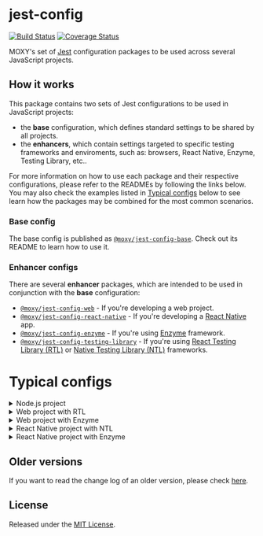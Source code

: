 # jest-config

[![Build Status][build-status-image]][build-status-url] [![Coverage Status][codecov-image]][codecov-url]

[build-status-url]:https://github.com/moxystudio/jest-config/actions
[build-status-image]:https://img.shields.io/github/workflow/status/moxystudio/jest-config/Node%20CI/master
[codecov-url]:https://codecov.io/gh/moxystudio/jest-config
[codecov-image]:https://img.shields.io/codecov/c/github/moxystudio/jest-config/master.svg

MOXY's set of [Jest](https://jestjs.io/) configuration packages to be used across several JavaScript projects.

## How it works

This package contains two sets of Jest configurations to be used in JavaScript projects:

- the **base** configuration, which defines standard settings to be shared by all projects.
- the **enhancers**, which contain settings targeted to specific testing frameworks and enviroments, such as: browsers, React Native, Enzyme, Testing Library, etc..

For more information on how to use each package and their respective configurations, please refer to the READMEs by following the links below. You may also check the examples listed in [Typical configs](#typical-configs) below to see learn how the packages may be combined for the most common scenarios.

### Base config

The base config is published as [`@moxy/jest-config-base`](packages/jest-config-base). Check out its README to learn how to use it.

### Enhancer configs

There are several **enhancer** packages, which are intended to be used in conjunction with the **base** configuration:

- [`@moxy/jest-config-web`](packages/jest-config-web) - If you're developing a web project.
- [`@moxy/jest-config-react-native`](packages/jest-config-react-native) - If you're developing a [React Native](https://reactnative.dev/) app.
- [`@moxy/jest-config-enzyme`](packages/jest-config-enzyme) - If you're using [Enzyme](https://enzymejs.github.io/enzyme/) framework.
- [`@moxy/jest-config-testing-library`](packages/jest-config-testing-library) - If you're using [React Testing Library (RTL)](https://github.com/testing-library/react-testing-library) or [Native Testing Library (NTL)](https://github.com/testing-library/native-testing-library) frameworks.

# Typical configs

<details>
  <summary>Node.js project</summary>

  ```js
  'use strict';

  const { baseConfig } = require('@moxy/jest-config-base');

  module.exports = baseConfig('node');
  ```

</details>

<details>
  <summary>Web project with RTL</summary>

  ```js
  'use strict';

  const { compose, baseConfig } = require('@moxy/jest-config-base');
  const withWeb = require('@moxy/jest-config-web');
  const { withRTL } = require('@moxy/jest-config-testing-library');

  module.exports = compose(
      baseConfig(),
      withWeb(),
      withRTL(), // ⚠️ Always after .withWeb
  );
  ```

</details>

<details>
  <summary>Web project with Enzyme</summary>

  ```js
  'use strict';

  const { compose, baseConfig } = require('@moxy/jest-config-base');
  const withWeb = require('@moxy/jest-config-web');
  const { withEnzymeWeb } = require('@moxy/jest-config-enzyme');

  module.exports = compose(
      baseConfig(),
      withWeb(),
      withEnzymeWeb('enzyme-adapter-react-16'), // ⚠️ Always after .withWeb
  );
  ```

</details>

<details>
  <summary>React Native project with NTL</summary>

  ```js
  'use strict';

  const { compose, baseConfig } = require('@moxy/jest-config-base');
  const withReactNative = require('@moxy/jest-config-react-native');
  const { withNTL } = require('@moxy/jest-config-testing-library');

  module.exports = compose(
      baseConfig('node'),
      withReactNative(),
      withNTL(), // ⚠️ Always after .withReactNative
  );
  ```

</details>

<details>
  <summary>React Native project with Enzyme</summary>

  ```js
  'use strict';

  const { compose, baseConfig } = require('@moxy/jest-config-base');
  const withReactNative = require('@moxy/jest-config-react-native');
  const { withEnzymeReactNative } = require('@moxy/jest-config-enzyme');

  module.exports = compose(
      baseConfig(),
      withReactNative(),
      withEnzymeReactNative('enzyme-adapter-react-16'), // ⚠️ Always after .withReactNative
  );
  ```

</details>

## Older versions

If you want to read the change log of an older version, please check [here](https://github.com/moxystudio/jest-config/blob/v4.2.1/CHANGELOG.md).

## License

Released under the [MIT License](https://opensource.org/licenses/mit-license.php).
